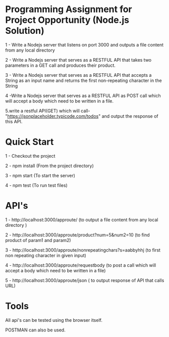 

# Programming Assignment for Project Opportunity (Node.js Solution)

1 - Write a Nodejs server that listens on port 3000 and outputs a file content from any local directory

2 - Write a Nodejs server that serves as a RESTFUL API that takes two parameters in a GET call and produces their product.

3 - Write a Nodejs server that serves as a RESTFUL API that accepts a String as an input name and returns the first non-repeating character in the String

4 -Write a Nodejs server that serves as a RESTFUL API as POST call which will accept a body which need to be written in a file.

5.write a restful API(GET) which will call- "https://jsonplaceholder.typicode.com/todos" and output the response of this API.

# Quick Start

1 - Checkout the project

2 - npm install (From the project directory)

3 - npm start (To start the server)

4 - npm test (To run test files)


# API's

1 - http://localhost:3000/approute/ (to output a file content from any local directory )

2 - http://localhost:3000/approute/product?num=5&num2=10 (to find product of param1 and param2)

3 - http://localhost:3000/approute/nonrepeatingchars?s=aabbyhhj (to first non repeating character in given input)

4 - http://localhost:3000/approute/requestbody (to post a call which will accept a body which need to be written in a file)

5 - http://localhost:3000/approute/json ( to output response of API that calls URL)

# Tools

All api's can be tested using the browser itself.

POSTMAN can also be used.
